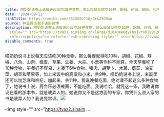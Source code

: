 ```yaml
---
title: 喵奶奶说书上说每天应该吃30种食物，那么每餐就得吃10种，胡椒、花椒、辣椒、八角、山奈、桂皮、草果、生姜、大蒜、小葱等作料不能算。今天早餐吃了10种食物，午...
date: '2024-08-11'
linkTitle: https://weibo.com/3515092710/OrLJ3CMwu
source: 种豆得瓜谢不谦的微博
description: 喵奶奶说书上说每天应该吃30种食物，那么每餐就得吃10种，胡椒、花椒、辣椒、八角、山奈、桂皮、草果、生姜、大蒜、小葱等作料不能算。今天早餐吃了10种食物，午餐好不容易，才凑了6种食物，猪肉、胡萝卜、木耳、蘑菇、油麦菜、胡豆和苹果等，加上米饭中的高粱和小米，共9种。喵奶奶说书上说，米饭里还可以加芝麻和枸杞，加起来，共11种。我说晚餐吃面，绝对凑不起这么多种食物了，她说书上说，高血压必须戒面，不能吃面。我说哈哈，就凭这一条，我敢说你现在看的那本书，就是唬弄人的。她说你又不是这方面的专家，你凭什么说人家的书是唬弄人的？我说凭常识。<img
  style="" src="https://tvax1.sinaimg.cn/large/d1840ee6gy1hsjvrah1y9j20u0140dk1.jpg"
  referrerpolicy="no-referrer"><br><br><img style="" src="https://tvax2.sinaim ...
disable_comments: true
---
```

喵奶奶说书上说每天应该吃30种食物，那么每餐就得吃10种，胡椒、花椒、辣椒、八角、山奈、桂皮、草果、生姜、大蒜、小葱等作料不能算。今天早餐吃了10种食物，午餐好不容易，才凑了6种食物，猪肉、胡萝卜、木耳、蘑菇、油麦菜、胡豆和苹果等，加上米饭中的高粱和小米，共9种。喵奶奶说书上说，米饭里还可以加芝麻和枸杞，加起来，共11种。我说晚餐吃面，绝对凑不起这么多种食物了，她说书上说，高血压必须戒面，不能吃面。我说哈哈，就凭这一条，我敢说你现在看的那本书，就是唬弄人的。她说你又不是这方面的专家，你凭什么说人家的书是唬弄人的？我说凭常识。<img style="" src="https://tvax1.sinaimg.cn/large/d1840ee6gy1hsjvrah1y9j20u0140dk1.jpg" referrerpolicy="no-referrer"><br><br><img style="" src="https://tvax2.sinaim ...